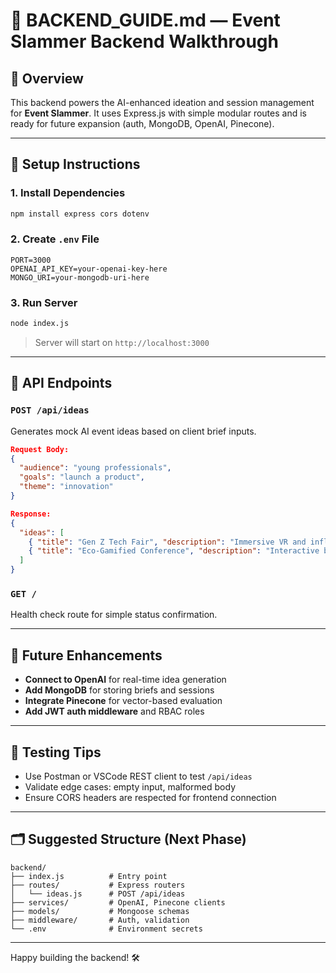 # 🧭 BACKEND\_GUIDE.md — Event Slammer Backend Walkthrough

## 📁 Overview

This backend powers the AI-enhanced ideation and session management for **Event Slammer**. It uses Express.js with simple modular routes and is ready for future expansion (auth, MongoDB, OpenAI, Pinecone).

---

## 🔧 Setup Instructions

### 1. Install Dependencies

```bash
npm install express cors dotenv
```

### 2. Create `.env` File

```env
PORT=3000
OPENAI_API_KEY=your-openai-key-here
MONGO_URI=your-mongodb-uri-here
```

### 3. Run Server

```bash
node index.js
```

> Server will start on `http://localhost:3000`

---

## 🔁 API Endpoints

### `POST /api/ideas`

Generates mock AI event ideas based on client brief inputs.

```json
Request Body:
{
  "audience": "young professionals",
  "goals": "launch a product",
  "theme": "innovation"
}

Response:
{
  "ideas": [
    { "title": "Gen Z Tech Fair", "description": "Immersive VR and influencer demos" },
    { "title": "Eco-Gamified Conference", "description": "Interactive booths + sustainable design" }
  ]
}
```

### `GET /`

Health check route for simple status confirmation.

---

## 🔮 Future Enhancements

- **Connect to OpenAI** for real-time idea generation
- **Add MongoDB** for storing briefs and sessions
- **Integrate Pinecone** for vector-based evaluation
- **Add JWT auth middleware** and RBAC roles

---

## 🧪 Testing Tips

- Use Postman or VSCode REST client to test `/api/ideas`
- Validate edge cases: empty input, malformed body
- Ensure CORS headers are respected for frontend connection

---

## 🗂 Suggested Structure (Next Phase)

```
backend/
├── index.js          # Entry point
├── routes/           # Express routers
│   └── ideas.js      # POST /api/ideas
├── services/         # OpenAI, Pinecone clients
├── models/           # Mongoose schemas
├── middleware/       # Auth, validation
└── .env              # Environment secrets
```

---

Happy building the backend! 🛠


